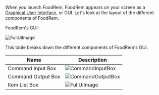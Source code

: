 <!-- markdownlint-disable-file first-line-h1 -->

<!-- TODO: Update UI Images after UI updates are implemented -->
When you launch FoodRem, FoodRem appears on your screen as a [Graphical User Interface](#graphical-user-interface), or GUI. Let's look at the layout of the different components of FoodRem.

FoodRem's GUI:

![FullUiImage](images/FoodRemFullUi.png)

This table breaks down the different components of FoodRem's GUI.

| Name               | Description                                      |
|--------------------|--------------------------------------------------|
| Command Input Box  | ![CommandInputBox](images/CommandInputBox.png)   |
| Command Output Box | ![CommandOutputBox](images/CommandOutputBox.png) |
| Item List Box      | ![FullUiImage](images/ItemListBox.png)           |
